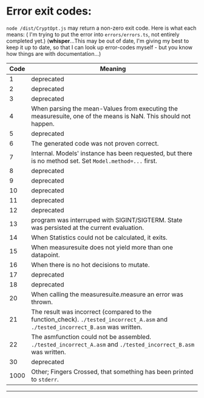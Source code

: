 

# Error exit codes:
`node /dist/CryptOpt.js` may return a non-zero exit code. Here is what each means:
( I'm trying to put the error into `errors/errors.ts`, not entirely completed yet.)
(**whisper**...This may be out of date, I'm giving my best to keep it up to date, so that I can look up error-codes myself - but you know how things are with documentation...)


| Code  | Meaning |
--|--
| 1     | deprecated
| 2     | deprecated
| 3     | deprecated
| 4     | When parsing the mean-Values from executing the measuresuite, one of the means is NaN. This should not happen.
| 5     | deprecated
| 6     | The generated code was not proven correct.
| 7     | Internal. Models' instance has been requested, but there is no method set. Set `Model.method=...` first.
| 8     | deprecated
| 9     | deprecated
| 10    | deprecated
| 11    | deprecated
| 12    | deprecated
| 13    | program was interruped with SIGINT/SIGTERM. State was persisted at the current evaluation.
| 14    | When Statistics could not be calculated, it exits.
| 15    | When measuresuite does not yield more than one datapoint.
| 16    | When there is no hot decisions to mutate.
| 17    | deprecated
| 18    | deprecated
| 20    | When calling the measuresuite.measure an error was thrown. 
| 21    | The result was incorrect (compared to the function\_check). `./tested_incorrect_A.asm` and `./tested_incorrect_B.asm` was written.
| 22    | The asmfunction could not be assembled. `./tested_incorrect_A.asm` and `./tested_incorrect_B.asm` was written.
| 30    | deprecated
| 1000  | Other; Fingers Crossed, that something has been printed to `stderr`.
---------------

